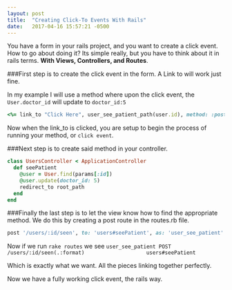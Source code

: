```yaml
---
layout: post
title:  "Creating Click-To Events With Rails"
date:   2017-04-16 15:57:21 -0500
---
```


You have a form in your rails project, and you want to create a click event. How to go about doing it? 
Its simple really, but you have to think about it in rails terms. **With Views, Controllers, and Routes**.

###First step is to create the click event in the form. 
A Link to will work just fine.

In my example I will use a method where upon the click event, the `User.doctor_id` will update to `doctor_id:5`


```ruby
<%= link_to "Click Here", user_see_patient_path(user.id), method: :post %>
```

Now when the link_to is clicked, you are setup to begin the process of running your method, or `click event`. 

###Next step is to create said method in your controller.


```ruby
class UsersController < ApplicationController
  def seePatient
    @user = User.find(params[:id])
    @user.update(doctor_id: 5)
    redirect_to root_path
  end
end
```

###Finally the last step
is to let the view know how to find the appropriate method. We do this by creating a post route in the routes.rb file.

```ruby
post '/users/:id/seen', to: 'users#seePatient', as: 'user_see_patient'
```

Now if we run `rake routes` we see
 `user_see_patient POST   /users/:id/seen(.:format)                    users#seePatient`

Which is exactly what we want. All the pieces linking together perfectly.

Now we have a fully working click event, the rails way.

